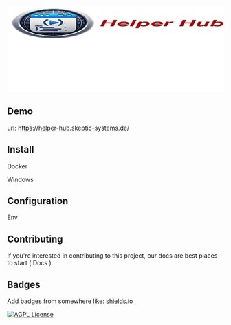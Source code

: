 
<p align="center">
  <img src="https://github.com/J4ron/HelperHub/blob/master/Assets/helper-hub-logo.png" width="550" height="200"/>
</p>

## Demo

url: https://helper-hub.skeptic-systems.de/


## Install

Docker 

Windows 

## Configuration

Env 

## Contributing

If you're interested in contributing to this project, our docs are best places to start
( Docs )


## Badges

Add badges from somewhere like: [shields.io](https://shields.io/)



[![AGPL License](https://img.shields.io/badge/license-AGPL-blue.svg)](http://www.gnu.org/licenses/agpl-3.0)

